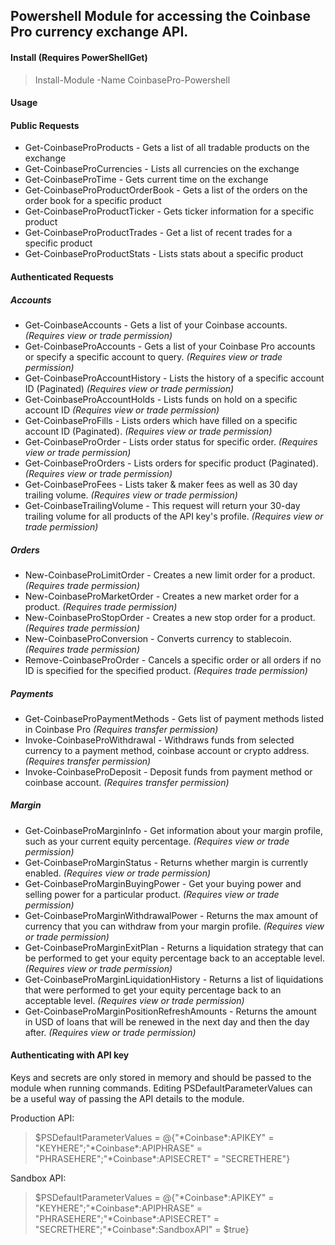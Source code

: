 ## Powershell Module for accessing the Coinbase Pro currency exchange API. 

#### Install (Requires PowerShellGet)
> Install-Module -Name CoinbasePro-Powershell

#### Usage 

#### Public Requests
* Get-CoinbaseProProducts - Gets a list of all tradable products on the exchange
* Get-CoinbaseProCurrencies - Lists all currencies on the exchange
* Get-CoinbaseProTime - Gets current time on the exchange
* Get-CoinbaseProProductOrderBook - Gets a list of the orders on the order book for a specific product
* Get-CoinbaseProProductTicker - Gets ticker information for a specific product
* Get-CoinbaseProProductTrades - Get a list of recent trades for a specific product
* Get-CoinbaseProProductStats - Lists stats about a specific product

#### Authenticated Requests
##### Accounts
* Get-CoinbaseAccounts - Gets a list of your Coinbase accounts. *(Requires view or trade permission)*
* Get-CoinbaseProAccounts - Gets a list of your Coinbase Pro accounts or specify a specific account to query. *(Requires view or trade permission)*
* Get-CoinbaseProAccountHistory - Lists the history of a specific account ID (Paginated) *(Requires view or trade permission)*
* Get-CoinbaseProAccountHolds - Lists funds on hold on a specific account ID *(Requires view or trade permission)*
* Get-CoinbaseProFills - Lists orders which have filled on a specific account ID (Paginated). *(Requires view or trade permission)*
* Get-CoinbaseProOrder - Lists order status for specific order. *(Requires view or trade permission)*
* Get-CoinbaseProOrders - Lists orders for specific product (Paginated). *(Requires view or trade permission)*
* Get-CoinbaseProFees - Lists taker & maker fees as well as 30 day trailing volume. *(Requires view or trade permission)*
* Get-CoinbaseTrailingVolume - This request will return your 30-day trailing volume for all products of the API key's profile. *(Requires view or trade permission)*
##### Orders
* New-CoinbaseProLimitOrder - Creates a new limit order for a product. *(Requires trade permission)*
* New-CoinbaseProMarketOrder - Creates a new market order for a product. *(Requires trade permission)*
* New-CoinbaseProStopOrder - Creates a new stop order for a product. *(Requires trade permission)*
* New-CoinbaseProConversion - Converts currency to stablecoin. *(Requires trade permission)*
* Remove-CoinbaseProOrder - Cancels a specific order or all orders if no ID is specified for the specified product. *(Requires trade permission)*
##### Payments
* Get-CoinbaseProPaymentMethods - Gets list of payment methods listed in Coinbase Pro *(Requires transfer permission)*
* Invoke-CoinbaseProWithdrawal - Withdraws funds from selected currency to a payment method, coinbase account or crypto address. *(Requires transfer permission)*
* Invoke-CoinbaseProDeposit - Deposit funds from payment method or coinbase account. *(Requires transfer permission)*
##### Margin
* Get-CoinbaseProMarginInfo - Get information about your margin profile, such as your current equity percentage. *(Requires view or trade permission)*
* Get-CoinbaseProMarginStatus - Returns whether margin is currently enabled. *(Requires view or trade permission)*
* Get-CoinbaseProMarginBuyingPower - Get your buying power and selling power for a particular product. *(Requires view or trade permission)*
* Get-CoinbaseProMarginWithdrawalPower - Returns the max amount of currency that you can withdraw from your margin profile. *(Requires view or trade permission)*
* Get-CoinbaseProMarginExitPlan - Returns a liquidation strategy that can be performed to get your equity percentage back to an acceptable level. *(Requires view or trade permission)*
* Get-CoinbaseProMarginLiquidationHistory - Returns a list of liquidations that were performed to get your equity percentage back to an acceptable level. *(Requires view or trade permission)*
* Get-CoinbaseProMarginPositionRefreshAmounts - Returns the amount in USD of loans that will be renewed in the next day and then the day after. *(Requires view or trade permission)*

#### Authenticating with API key
Keys and secrets are only stored in memory and should be passed to the module when running commands. 
Editing PSDefaultParameterValues can be a useful way of passing the API details to the module.

Production API:
>$PSDefaultParameterValues = @{"\*Coinbase\*:APIKEY" = "KEYHERE";"\*Coinbase\*:APIPHRASE" = "PHRASEHERE";"\*Coinbase\*:APISECRET" = "SECRETHERE"}

Sandbox API:
>$PSDefaultParameterValues = @{"\*Coinbase\*:APIKEY" = "KEYHERE";"\*Coinbase\*:APIPHRASE" = "PHRASEHERE";"\*Coinbase\*:APISECRET" = "SECRETHERE";"\*Coinbase\*:SandboxAPI" = $true}